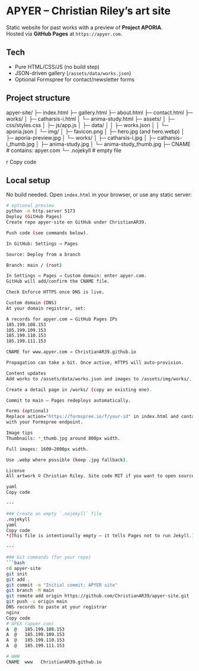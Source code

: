 # APYER – Christian Riley’s art site

Static website for past works with a preview of **Project APORIA**.  
Hosted via **GitHub Pages** at `https://apyer.com`.

## Tech
- Pure HTML/CSS/JS (no build step)
- JSON-driven gallery (`/assets/data/works.json`)
- Optional Formspree for contact/newsletter forms

## Project structure
apyer-site/
├─ index.html
├─ gallery.html
├─ about.html
├─ contact.html
├─ works/
│ ├─ catharsis-i.html
│ └─ anima-study.html
├─ assets/
│ ├─ css/styles.css
│ ├─ js/app.js
│ ├─ data/
│ │ ├─ works.json
│ │ └─ aporia.json
│ └─ img/
│ ├─ favicon.png
│ ├─ hero.jpg (and hero.webp)
│ ├─ aporia-preview.jpg
│ └─ works/
│ ├─ catharsis-i.jpg
│ ├─ catharsis-i_thumb.jpg
│ ├─ anima-study.jpg
│ └─ anima-study_thumb.jpg
├─ CNAME # contains: apyer.com
└─ .nojekyll # empty file

r
Copy code

## Local setup
No build needed. Open `index.html` in your browser, or use any static server:
```bash
# optional preview
python -m http.server 5173
Deploy (GitHub Pages)
Create repo apyer-site on GitHub under ChristianAR39.

Push code (see commands below).

In GitHub: Settings → Pages

Source: Deploy from a branch

Branch: main / (root)

In Settings → Pages → Custom domain: enter apyer.com.
GitHub will add/confirm the CNAME file.

Check Enforce HTTPS once DNS is live.

Custom domain (DNS)
At your domain registrar, set:

A records for apyer.com → GitHub Pages IPs
185.199.108.153
185.199.109.153
185.199.110.153
185.199.111.153

CNAME for www.apyer.com → ChristianAR39.github.io

Propagation can take a bit. Once active, HTTPS will auto-provision.

Content updates
Add works to /assets/data/works.json and images to /assets/img/works/.

Create a detail page in /works/ (copy an existing one).

Commit to main — Pages redeploys automatically.

Forms (optional)
Replace action="https://formspree.io/f/your-id" in index.html and contact.html
with your Formspree endpoint.

Image tips
Thumbnails: *_thumb.jpg around 800px width.

Full images: 1600–2000px width.

Use .webp where possible (keep .jpg fallback).

License
All artwork © Christian Riley. Site code MIT if you want to open source.

yaml
Copy code

---

### Create an empty `.nojekyll` file
.nojekyll
yaml
Copy code
*(This file is intentionally empty — it tells Pages not to run Jekyll.)*

---

### Git commands (for your repo)
```bash
cd apyer-site
git init
git add .
git commit -m "Initial commit: APYER site"
git branch -M main
git remote add origin https://github.com/ChristianAR39/apyer-site.git
git push -u origin main
DNS records to paste at your registrar
nginx
Copy code
# APEX (apyer.com)
A  @   185.199.108.153
A  @   185.199.109.153
A  @   185.199.110.153
A  @   185.199.111.153

# WWW
CNAME  www   ChristianAR39.github.io
